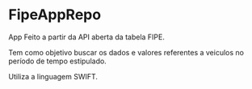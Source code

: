 # FipeAppRepo

App Feito a partir da API aberta da tabela FIPE.

Tem como objetivo buscar os dados e valores referentes a veiculos no período de tempo estipulado.

Utiliza a linguagem SWIFT.

